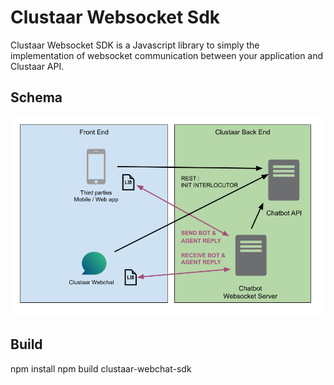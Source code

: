 # Clustaar Websocket Sdk

Clustaar Websocket SDK is a Javascript library to simply the implementation of websocket communication between your application and Clustaar API.

## Schema

![Clustaar Websocket communication schema](docs/assets/schema.png "Clustaar Websocket communication schema")

## Build

npm install
npm build clustaar-webchat-sdk

